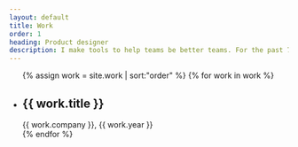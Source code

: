 ```yaml
---
layout: default
title: Work
order: 1
heading: Product designer
description: I make tools to help teams be better teams. For the past 7 years, I’ve worked with researchers, engineers, and product managers to create inclusive and accessible software.
---
```


<ul class="c-work">
  {% assign work = site.work | sort:"order" %}
  {% for work in work %}
  <li class="c-work__item">
    <div class="c-work__body">
      <h2 class="c-work__title">{{ work.title }}</h2>
      <span class="c-work__description">{{ work.company }},</span>
      <span class="c-work__description">{{ work.year }}</span>
    </div>
    <div class="c-work__media">
      <img class="c-work__image" src="{{ work.image }}" alt="">
    </div>
  </li>
  {% endfor %}
</ul>

